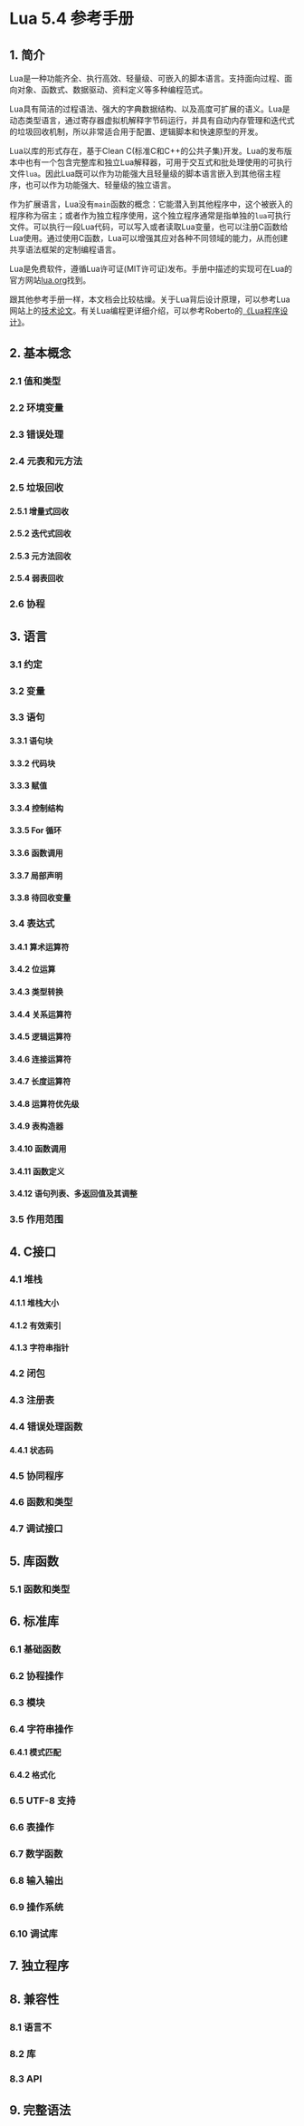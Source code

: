 # Lua 5.4 参考手册

## 1. 简介

Lua是一种功能齐全、执行高效、轻量级、可嵌入的脚本语言。支持面向过程、面向对象、函数式、数据驱动、资料定义等多种编程范式。

Lua具有简洁的过程语法、强大的字典数据结构、以及高度可扩展的语义。Lua是动态类型语言，通过寄存器虚拟机解释字节码运行，并具有自动内存管理和迭代式的垃圾回收机制，所以非常适合用于配置、逻辑脚本和快速原型的开发。

Lua以库的形式存在，基于Clean C(标准C和C++的公共子集)开发。Lua的发布版本中也有一个包含完整库和独立Lua解释器，可用于交互式和批处理使用的可执行文件`lua`。因此Lua既可以作为功能强大且轻量级的脚本语言嵌入到其他宿主程序，也可以作为功能强大、轻量级的独立语言。

作为扩展语言，Lua没有`main`函数的概念：它能潜入到其他程序中，这个被嵌入的程序称为宿主；或者作为独立程序使用，这个独立程序通常是指单独的`lua`可执行文件。可以执行一段Lua代码，可以写入或者读取Lua变量，也可以注册C函数给Lua使用。通过使用C函数，Lua可以增强其应对各种不同领域的能力，从而创建共享语法框架的定制编程语言。

Lua是免费软件，遵循Lua许可证(MIT许可证)发布。手册中描述的实现可在Lua的官方网站[lua.org](https://www.lua.org/)找到。

跟其他参考手册一样，本文档会比较枯燥。关于Lua背后设计原理，可以参考Lua网站上的[技术论文](https://www.lua.org/papers.html)。有关Lua编程更详细介绍，可以参考Roberto的[《Lua程序设计》](https://www.lua.org/pil/)。

## 2. 基本概念

### 2.1 值和类型

### 2.2 环境变量

### 2.3 错误处理

### 2.4 元表和元方法

### 2.5 垃圾回收

#### 2.5.1 增量式回收

#### 2.5.2 迭代式回收

#### 2.5.3 元方法回收

#### 2.5.4 弱表回收

### 2.6 协程

## 3. 语言

### 3.1 约定

### 3.2 变量

### 3.3 语句

#### 3.3.1 语句块

#### 3.3.2 代码块

#### 3.3.3 赋值

#### 3.3.4 控制结构

#### 3.3.5 For 循环

#### 3.3.6 函数调用

#### 3.3.7 局部声明

#### 3.3.8 待回收变量

### 3.4 表达式

#### 3.4.1 算术运算符

#### 3.4.2 位运算

#### 3.4.3 类型转换

#### 3.4.4 关系运算符

#### 3.4.5 逻辑运算符

#### 3.4.6 连接运算符

#### 3.4.7 长度运算符

#### 3.4.8 运算符优先级

#### 3.4.9 表构造器

#### 3.4.10 函数调用

#### 3.4.11 函数定义

#### 3.4.12 语句列表、多返回值及其调整

### 3.5 作用范围

## 4. C接口

### 4.1 堆栈

#### 4.1.1 堆栈大小

#### 4.1.2 有效索引

#### 4.1.3 字符串指针

### 4.2 闭包

### 4.3 注册表

### 4.4 错误处理函数

#### 4.4.1 状态码

### 4.5 协同程序

### 4.6 函数和类型

### 4.7 调试接口

## 5. 库函数

### 5.1 函数和类型

## 6. 标准库

### 6.1 基础函数

### 6.2 协程操作

### 6.3 模块

### 6.4 字符串操作

#### 6.4.1 模式匹配

#### 6.4.2 格式化

### 6.5 UTF-8 支持

### 6.6 表操作

### 6.7 数学函数

### 6.8 输入输出

### 6.9 操作系统

### 6.10 调试库

## 7. 独立程序

## 8. 兼容性

### 8.1 语言不

### 8.2 库

### 8.3 API

## 9. 完整语法
